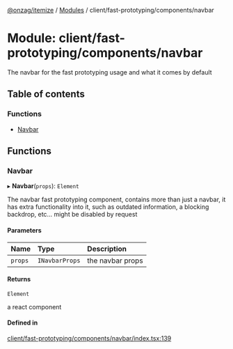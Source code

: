 [@onzag/itemize](../README.md) / [Modules](../modules.md) / client/fast-prototyping/components/navbar

# Module: client/fast-prototyping/components/navbar

The navbar for the fast prototyping usage and what it comes by default

## Table of contents

### Functions

- [Navbar](client_fast_prototyping_components_navbar.md#navbar)

## Functions

### Navbar

▸ **Navbar**(`props`): `Element`

The navbar fast prototyping component, contains more than just a navbar, it has extra
functionality into it, such as outdated information, a blocking backdrop, etc...
might be disabled by request

#### Parameters

| Name | Type | Description |
| :------ | :------ | :------ |
| `props` | `INavbarProps` | the navbar props |

#### Returns

`Element`

a react component

#### Defined in

[client/fast-prototyping/components/navbar/index.tsx:139](https://github.com/onzag/itemize/blob/5c2808d3/client/fast-prototyping/components/navbar/index.tsx#L139)
